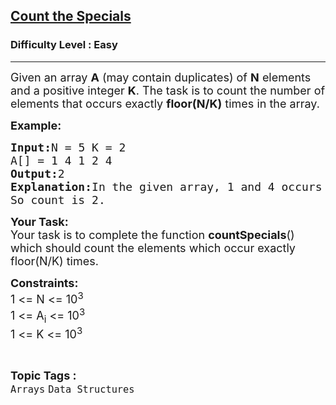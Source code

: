 <h2><a href="https://practice.geeksforgeeks.org/problems/count-the-specials/1?page=10&difficulty[]=0&status[]=solved&sortBy=submissions">Count the Specials</a></h2><h3>Difficulty Level : Easy</h3><hr><div class="problems_problem_content__Xm_eO"><p><span style="font-size:18px">Given an array <strong>A</strong> (may contain duplicates) of <strong>N</strong> elements and a positive integer <strong>K</strong>. The task is to count the number of elements that occurs exactly <strong>floor(N/K)</strong> times in the array.</span></p>

<p><span style="font-size:18px"><strong>Example:</strong></span></p>

<pre><span style="font-size:18px"><strong>Input:</strong>N = 5 K = 2 
A[] = 1 4 1 2 4
<strong>Output:</strong>2
<strong>Explanation:</strong>In the given array, 1 and 4 occurs floor(5/2) = 2 times.
So count is 2.</span></pre>

<p><span style="font-size:18px"><strong>Your Task:</strong><br>
Your task is to complete the function <strong>countSpecials</strong>() which should count the elements which occur exactly floor(N/K) times.</span></p>

<p><span style="font-size:18px"><strong>Constraints:</strong><br>
1 &lt;= N &lt;= 10<sup>3</sup><br>
1 &lt;= A<sub>i</sub> &lt;= 10<sup>3</sup><br>
1 &lt;= K &lt;= 10<sup>3</sup></span></p>
</div><br><p><span style=font-size:18px><strong>Topic Tags : </strong><br><code>Arrays</code>&nbsp;<code>Data Structures</code>&nbsp;